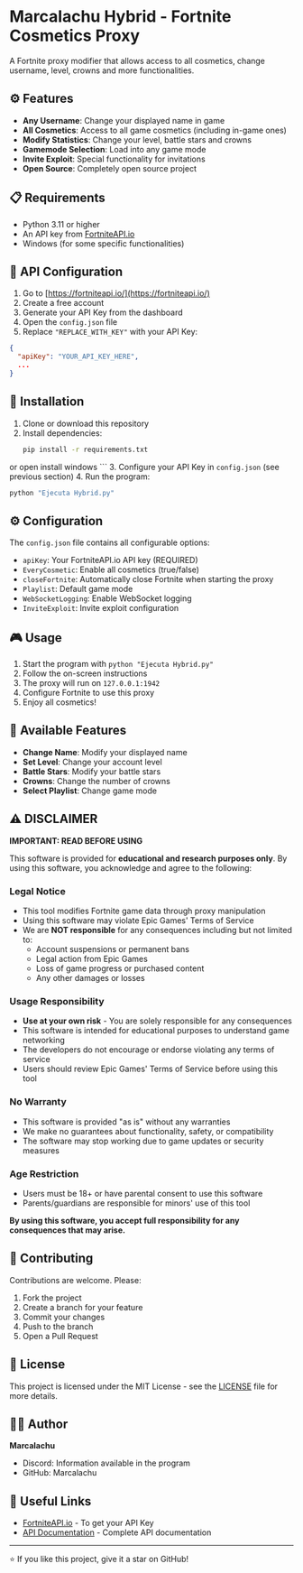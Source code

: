 # Marcalachu Hybrid - Fortnite Cosmetics Proxy



A Fortnite proxy modifier that allows access to all cosmetics, change username, level, crowns and more functionalities.

## ⚙️ Features

- **Any Username**: Change your displayed name in game
- **All Cosmetics**: Access to all game cosmetics (including in-game ones)
- **Modify Statistics**: Change your level, battle stars and crowns
- **Gamemode Selection**: Load into any game mode
- **Invite Exploit**: Special functionality for invitations
- **Open Source**: Completely open source project

## 📋 Requirements

- Python 3.11 or higher
- An API key from [FortniteAPI.io](https://fortniteapi.io/)
- Windows (for some specific functionalities)

## 🔑 API Configuration

1. Go to [https://fortniteapi.io/](https://fortniteapi.io/)
2. Create a free account
3. Generate your API Key from the dashboard
4. Open the `config.json` file
5. Replace `"REPLACE_WITH_KEY"` with your API Key:

```json
{
  "apiKey": "YOUR_API_KEY_HERE",
  ...
}
```

## 🚀 Installation

1. Clone or download this repository
2. Install dependencies:
   ```bash
   pip install -r requirements.txt
  or open install windows ```
3. Configure your API Key in `config.json` (see previous section)
4. Run the program:
   ```bash
   python "Ejecuta Hybrid.py"
   ```

## ⚙️ Configuration

The `config.json` file contains all configurable options:

- `apiKey`: Your FortniteAPI.io API key (REQUIRED)
- `EveryCosmetic`: Enable all cosmetics (true/false)
- `closeFortnite`: Automatically close Fortnite when starting the proxy
- `Playlist`: Default game mode
- `WebSocketLogging`: Enable WebSocket logging
- `InviteExploit`: Invite exploit configuration

## 🎮 Usage

1. Start the program with `python "Ejecuta Hybrid.py"`
2. Follow the on-screen instructions
3. The proxy will run on `127.0.0.1:1942`
4. Configure Fortnite to use this proxy
5. Enjoy all cosmetics!

## 📝 Available Features

- **Change Name**: Modify your displayed name
- **Set Level**: Change your account level
- **Battle Stars**: Modify your battle stars
- **Crowns**: Change the number of crowns
- **Select Playlist**: Change game mode

## ⚠️ DISCLAIMER

**IMPORTANT: READ BEFORE USING**

This software is provided for **educational and research purposes only**. By using this software, you acknowledge and agree to the following:

### Legal Notice
- This tool modifies Fortnite game data through proxy manipulation
- Using this software may violate Epic Games' Terms of Service
- We are **NOT responsible** for any consequences including but not limited to:
  - Account suspensions or permanent bans
  - Legal action from Epic Games
  - Loss of game progress or purchased content
  - Any other damages or losses

### Usage Responsibility
- **Use at your own risk** - You are solely responsible for any consequences
- This software is intended for educational purposes to understand game networking
- The developers do not encourage or endorse violating any terms of service
- Users should review Epic Games' Terms of Service before using this tool

### No Warranty
- This software is provided "as is" without any warranties
- We make no guarantees about functionality, safety, or compatibility
- The software may stop working due to game updates or security measures

### Age Restriction
- Users must be 18+ or have parental consent to use this software
- Parents/guardians are responsible for minors' use of this tool

**By using this software, you accept full responsibility for any consequences that may arise.**

## 🤝 Contributing

Contributions are welcome. Please:

1. Fork the project
2. Create a branch for your feature
3. Commit your changes
4. Push to the branch
5. Open a Pull Request

## 📄 License

This project is licensed under the MIT License - see the [LICENSE](LICENSE) file for more details.

## 👨‍💻 Author

**Marcalachu**
- Discord: Information available in the program
- GitHub: Marcalachu

## 🔗 Useful Links

- [FortniteAPI.io](https://fortniteapi.io/) - To get your API Key
- [API Documentation](https://fortniteapi.io/documentation) - Complete API documentation

---

⭐ If you like this project, give it a star on GitHub!
